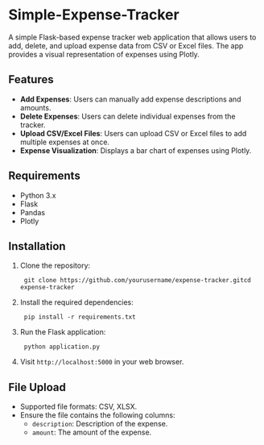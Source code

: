 # Simple-Expense-Tracker
A simple Flask-based expense tracker web application that allows users to add, delete, and upload expense data from CSV or Excel files. The app provides a visual representation of expenses using Plotly.

## Features

- **Add Expenses**: Users can manually add expense descriptions and amounts.
- **Delete Expenses**: Users can delete individual expenses from the tracker.
- **Upload CSV/Excel Files**: Users can upload CSV or Excel files to add multiple expenses at once.
- **Expense Visualization**: Displays a bar chart of expenses using Plotly.

## Requirements

- Python 3.x
- Flask
- Pandas
- Plotly

## Installation

1. Clone the repository:

        git clone https://github.com/yourusername/expense-tracker.gitcd expense-tracker
2. Install the required dependencies:

        pip install -r requirements.txt
3. Run the Flask application:

        python application.py
4. Visit `http://localhost:5000` in your web browser.

## File Upload

- Supported file formats: CSV, XLSX.
- Ensure the file contains the following columns:
    - `description`: Description of the expense.
    - `amount`: The amount of the expense.